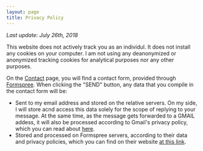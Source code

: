 ```yaml
---
layout: page
title: Privacy Policy
---
```


*Last update: July 26th, 2018*

This website does not actively track you as an individul. It does not install any cookies on your computer. I am not using any deanonymized or anonymized tracking cookies for analytical purposes nor any other purposes. 

On the [Contact](/contact) page, you will find a contact form, provided through [Formspree](https://formspree.io/). When clicking the "SEND" button, any data that you compile in the contact form will be:   

* Sent to my email address and stored on the relative servers. On my side, I will store acnd access this data solely for the scope of replying to your message. At the same time, as the message gets forwarded to a GMAIL addess, it will also be processed according to Gmail's privacy policy, which you can read about [here](https://privacy.google.com/#). 
* Stored and processed on Formspree servers, according to their data and privacy policies, which you can find on their website [at this link](http://docs.formspree.io/files/privacy.pdf).